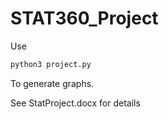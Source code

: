 # STAT360_Project


Use
```bash
python3 project.py
```
To generate graphs.

See StatProject.docx for details

